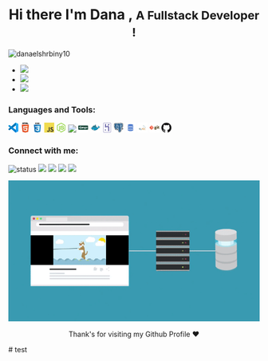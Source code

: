 <!-- <p align="center">
  <img alt="img" src="images/back.gif/">
</p> -->
<h1 align="center">Hi there I'm Dana , <small> A Fullstack Developer !</small></h1>
<p align="left"> <img src="https://komarev.com/ghpvc/?username=danaelshrbiny10&label=Profile%20views&color=0e75b6&style=flat" alt="danaelshrbiny10" /> </p>

- [![](https://img.shields.io/badge/👁️Show-MyCV-gold)](https://drive.google.com/file/d/1DyrREjZhcD2FfWtU9pOIeQ4P-c4Nmihq/view?usp=sharing)
- [![](https://img.shields.io/badge/🌐myWebsite-danaelshrbiny-navy)](https://www.danaelshrbiny.com/)
- [![](https://img.shields.io/badge/📧Email-danaelshrbiny55@gmail.com-crimson)](mailto:danaelshrbiny55@gmail.com)

### Languages and Tools:

<code><img height="20" src="https://raw.githubusercontent.com/github/explore/80688e429a7d4ef2fca1e82350fe8e3517d3494d/topics/visual-studio-code/visual-studio-code.png"></code>
<code><img height="20" src="https://raw.githubusercontent.com/github/explore/80688e429a7d4ef2fca1e82350fe8e3517d3494d/topics/html/html.png"></code>
<code><img height="20" src="https://raw.githubusercontent.com/github/explore/80688e429a7d4ef2fca1e82350fe8e3517d3494d/topics/css/css.png"></code>
<code><img height="20" src="https://raw.githubusercontent.com/github/explore/80688e429a7d4ef2fca1e82350fe8e3517d3494d/topics/javascript/javascript.png"></code>
<code><img height="20" src="https://github.com/devicons/devicon/blob/master/icons/nodejs/nodejs-original.svg"></code>
<code><img height="20" src="https://github.com/abranhe/programming-languages-logos/blob/master/src/python/python_128x128.png"></code>
<code><img height="20" src="https://github.com/devicons/devicon/blob/master/icons/django/django-original.svg"></code>
<code><img height="20" src="https://github.com/devicons/devicon/blob/master/icons/docker/docker-original.svg"></code>
<code><img height="20" src="https://github.com/devicons/devicon/blob/master/icons/heroku/heroku-original.svg"></code>
<code><img height="20" src="https://github.com/devicons/devicon/blob/master/icons/postgresql/postgresql-original.svg"></code>
<code><img height="20" src="https://raw.githubusercontent.com/github/explore/80688e429a7d4ef2fca1e82350fe8e3517d3494d/topics/sql/sql.png"></code>
<code><img height="20" src="https://raw.githubusercontent.com/github/explore/80688e429a7d4ef2fca1e82350fe8e3517d3494d/topics/mysql/mysql.png"></code>
<code><img height="20" src="https://raw.githubusercontent.com/github/explore/80688e429a7d4ef2fca1e82350fe8e3517d3494d/topics/git/git.png"></code>
<code><img height="20" src="https://raw.githubusercontent.com/github/explore/78df643247d429f6cc873026c0622819ad797942/topics/github/github.png"></code>

### Connect with me:

![status](https://img.shields.io/badge/status-up-pink)
[![](https://img.shields.io/badge/linkedin-danaelshrbiny-aquamarine)](https://www.linkedin.com/in/dana-elshrbiny-b600701b2)
[![](https://img.shields.io/badge/facebook-danaelshrbiny-purple)](https://www.facebook.com/profile.php?id=100008345534827)
[![](https://img.shields.io/badge/twitter-_Dana200-sienna)](https://twitter.com/_Dana200?s=09)
[![](https://img.shields.io/badge/discord-dana9221-blue)](https://discord.gg/danaelshrbiny)

[twitter]:  https://twitter.com/_Dana200?s=09
[linkedin]: https://www.linkedin.com/in/dana-elshrbiny-b600701b2
[Facebook]: https://www.facebook.com/profile.php?id=100008345534827


<!-- <p align="center">
  <img alt="img" src="images/2.gif/">
</p> -->
<p align="center">
  <img alt="img" src="images/back.gif/">
</p>
<p align="center">
  Thank's for visiting my Github Profile ❤️
</p>
# test
